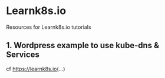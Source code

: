 # Learnk8s.io
Resources for Learnk8s.io tutorials

## 1. Wordpress example to use kube-dns & Services


cf https://learnk8s.io(...)

